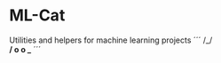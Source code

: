 
# ML-Cat

Utilities and helpers for machine learning projects
´´´
             /\_/\
____________/ o o \_____________
´´´

